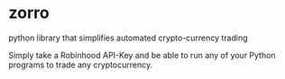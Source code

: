 # zorro
python library that simplifies automated crypto-currency trading

Simply take a Robinhood API-Key and be able to run any of your Python programs to trade any cryptocurrency.
